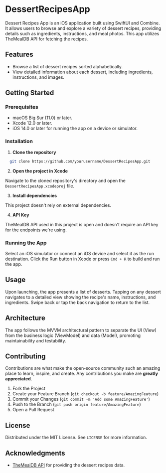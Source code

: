 # DessertRecipesApp

Dessert Recipes App is an iOS application built using SwiftUI and Combine. It allows users to browse and explore a variety of dessert recipes, providing details such as ingredients, instructions, and meal photos. This app utilizes TheMealDB API for fetching the recipes.

## Features

- Browse a list of dessert recipes sorted alphabetically.
- View detailed information about each dessert, including ingredients, instructions, and images.

## Getting Started

### Prerequisites

- macOS Big Sur (11.0) or later.
- Xcode 12.0 or later.
- iOS 14.0 or later for running the app on a device or simulator.

### Installation

1. **Clone the repository**
  ```bash
    git clone https://github.com/yourusername/DessertRecipesApp.git
  ```
2. **Open the project in Xcode**

Navigate to the cloned repository's directory and open the `DessertRecipesApp.xcodeproj` file.

3. **Install dependencies**

This project doesn't rely on external dependencies.

4. **API Key**

TheMealDB API used in this project is open and doesn't require an API key for the endpoints we're using.

### Running the App

Select an iOS simulator or connect an iOS device and select it as the run destination. Click the Run button in Xcode or press `Cmd + R` to build and run the app.

## Usage

Upon launching, the app presents a list of desserts. Tapping on any dessert navigates to a detailed view showing the recipe's name, instructions, and ingredients. Swipe back or tap the back navigation to return to the list.

## Architecture

The app follows the MVVM architectural pattern to separate the UI (View) from the business logic (ViewModel) and data (Model), promoting maintainability and testability.

## Contributing

Contributions are what make the open-source community such an amazing place to learn, inspire, and create. Any contributions you make are **greatly appreciated**.

1. Fork the Project
2. Create your Feature Branch (`git checkout -b feature/AmazingFeature`)
3. Commit your Changes (`git commit -m 'Add some AmazingFeature'`)
4. Push to the Branch (`git push origin feature/AmazingFeature`)
5. Open a Pull Request

## License

Distributed under the MIT License. See `LICENSE` for more information.

## Acknowledgments

- [TheMealDB API](https://www.themealdb.com/api.php) for providing the dessert recipes data.



